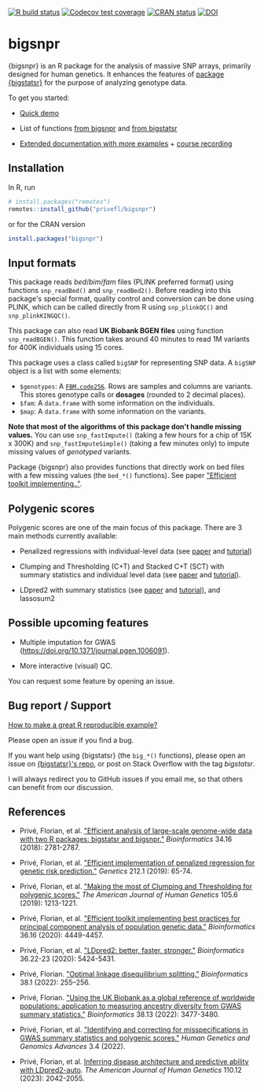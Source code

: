 <!-- badges: start -->
[![R build status](https://github.com/privefl/bigsnpr/workflows/R-CMD-check/badge.svg)](https://github.com/privefl/bigsnpr/actions)
[![Codecov test coverage](https://codecov.io/gh/privefl/bigsnpr/branch/master/graph/badge.svg)](https://app.codecov.io/gh/privefl/bigsnpr?branch=master)
[![CRAN status](https://www.r-pkg.org/badges/version/bigsnpr)](https://CRAN.R-project.org/package=bigsnpr)
[![DOI](https://zenodo.org/badge/doi/10.1093/bioinformatics/bty185.svg)](http://dx.doi.org/10.1093/bioinformatics/bty185)
<!-- badges: end -->
 
 
# bigsnpr

{bigsnpr} is an R package for the analysis of massive SNP arrays, primarily designed for human genetics. It enhances the features of [package {bigstatsr}](https://privefl.github.io/bigstatsr/) for the purpose of analyzing genotype data.

To get you started:

- [Quick demo](https://privefl.github.io/bigsnpr/articles/demo.html)

- List of functions [from bigsnpr](https://privefl.github.io/bigsnpr/reference/index.html) and [from bigstatsr](https://privefl.github.io/bigstatsr/reference/index.html)

- [Extended documentation with more examples](https://privefl.github.io/bigsnpr-extdoc/) + [course recording](https://youtu.be/7VxBT5A_AcA)


## Installation

In R, run

```r
# install.packages("remotes")
remotes::install_github("privefl/bigsnpr")
```

or for the CRAN version

```r
install.packages("bigsnpr")
```


## Input formats

This package reads *bed*/*bim*/*fam* files (PLINK preferred format) using functions `snp_readBed()` and `snp_readBed2()`. Before reading into this package's special format, quality control and conversion can be done using PLINK, which can be called directly from R using `snp_plinkQC()` and `snp_plinkKINGQC()`.

This package can also read **UK Biobank BGEN files** using function `snp_readBGEN()`. This function takes around 40 minutes to read 1M variants for 400K individuals using 15 cores.

This package uses a class called `bigSNP` for representing SNP data. A `bigSNP` object is a list with some elements:

- `$genotypes`: A [`FBM.code256`](https://privefl.github.io/bigstatsr/reference/FBM.code256-class.html). Rows are samples and columns are variants. This stores genotype calls or **dosages** (rounded to 2 decimal places).
- `$fam`: A `data.frame` with some information on the individuals.
- `$map`: A `data.frame` with some information on the variants.

**Note that most of the algorithms of this package don't handle missing values.** You can use `snp_fastImpute()` (taking a few hours for a chip of 15K x 300K) and `snp_fastImputeSimple()` (taking a few minutes only) to impute missing values of *genotyped* variants.

Package {bigsnpr} also provides functions that directly work on bed files with a few missing values (the `bed_*()` functions). See paper ["Efficient toolkit implementing.."](https://doi.org/10.1093/bioinformatics/btaa520).


## Polygenic scores

Polygenic scores are one of the main focus of this package. There are 3 main methods currently available:

- Penalized regressions with individual-level data (see [paper](https://doi.org/10.1534/genetics.119.302019) and [tutorial](https://privefl.github.io/bigstatsr/articles/penalized-regressions.html))

- Clumping and Thresholding (C+T) and Stacked C+T (SCT) with summary statistics and individual level data (see [paper](https://doi.org/10.1016/j.ajhg.2019.11.001) and [tutorial](https://privefl.github.io/bigsnpr/articles/SCT.html)).

- LDpred2 with summary statistics (see [paper](https://doi.org/10.1093/bioinformatics/btaa1029) and [tutorial](https://privefl.github.io/bigsnpr/articles/LDpred2.html)), and lassosum2


## Possible upcoming features

- Multiple imputation for GWAS (https://doi.org/10.1371/journal.pgen.1006091).

- More interactive (visual) QC.

You can request some feature by opening an issue.


## Bug report / Support

[How to make a great R reproducible example?](https://stackoverflow.com/q/5963269/6103040)

Please open an issue if you find a bug.

If you want help using {bigstatsr} (the `big_*()` functions), please open an issue on [{bigstatsr}'s repo](https://github.com/privefl/bigstatsr/issues), or post on Stack Overflow with the tag *bigstatsr*.

I will always redirect you to GitHub issues if you email me, so that others can benefit from our discussion.


## References

- Privé, Florian, et al. ["Efficient analysis of large-scale genome-wide data with two R packages: bigstatsr and bigsnpr."](https://doi.org/10.1093/bioinformatics/bty185) *Bioinformatics* 34.16 (2018): 2781-2787.

- Privé, Florian, et al. ["Efficient implementation of penalized regression for genetic risk prediction."](https://doi.org/10.1534/genetics.119.302019) *Genetics* 212.1 (2019): 65-74.

- Privé, Florian, et al. ["Making the most of Clumping and Thresholding for polygenic scores."](https://doi.org/10.1016/j.ajhg.2019.11.001) *The American Journal of Human Genetics* 105.6 (2019): 1213-1221.

- Privé, Florian, et al. ["Efficient toolkit implementing best practices for principal component analysis of population genetic data."](https://doi.org/10.1093/bioinformatics/btaa520) *Bioinformatics* 36.16 (2020): 4449-4457.

- Privé, Florian, et al. ["LDpred2: better, faster, stronger."](https://doi.org/10.1093/bioinformatics/btaa1029) *Bioinformatics* 36.22-23 (2020): 5424-5431.

- Privé, Florian. ["Optimal linkage disequilibrium splitting."](https://doi.org/10.1093/bioinformatics/btab519) *Bioinformatics* 38.1 (2022): 255–256.

- Privé, Florian. ["Using the UK Biobank as a global reference of worldwide populations: application to measuring ancestry diversity from GWAS summary statistics."](https://doi.org/10.1093/bioinformatics/btac348) *Bioinformatics* 38.13 (2022): 3477-3480.

- Privé, Florian, et al. ["Identifying and correcting for misspecifications in GWAS summary statistics and polygenic scores."](https://doi.org/10.1016/j.xhgg.2022.100136) *Human Genetics and Genomics Advances* 3.4 (2022).

- Privé, Florian, et al. [Inferring disease architecture and predictive ability with LDpred2-auto](https://doi.org/10.1101/2022.10.10.511629). *The American Journal of Human Genetics* 110.12 (2023): 2042-2055.
